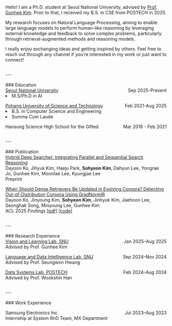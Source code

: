 <div style="height:15px;"></div>
<p> Hello! I am a Ph.D. student at Seoul National University, advised by <a href="https://vision.snu.ac.kr/gunhee/">Prof. Gunhee Kim</a>. Prior to that, I received my B.S. in CSE from POSTECH in 2025.</p>

<p>My research focuses on Natural Language Processing, aiming to enable large language models to perform human-like reasoning by leveraging external knowledge and feedback to solve complex problems, particularly through retrieval-augmented methods and reasoning models. </p>
<p> I really enjoy exchanging ideas and getting inspired by others. Feel free to reach out through any channel if you’re interested in my work or just want to connect!</p>
<div style="height:15px;"></div>
---
<div style="height:15px;"></div>
### Education
<p style="margin:0">
  <div style="display:flex; justify-content:space-between">
    <a href="https://www.snu.ac.kr/">Seoul National University</a>
    <span> Sep 2025-Present</span>
  </div>
    <li>M.S/Ph.D in AI</li>
</p>

<p style="margin:0">
  <div style="display:flex; justify-content:space-between">
    <a href="https://www.postech.ac.kr/eng/index.do">Pohang University of Science and Technology</a>
    <span> Feb 2021-Aug 2025</span>
  </div>
    <li>B.S. in Computer Science and Engineering</li>
    <li>Summa Cum Laude</li>
</p>

<p style="margin:0">
  <div style="display:flex; justify-content:space-between">
    Hansung Science High School for the Gifted
    <span style>Mar 2018 - Feb 2021</span>
  </div>
</p>
<div style="height:15px;"></div>
---
<div style="height:15px;"></div>
### Publication
<p style="margin:0">
  <div style="display:flex; justify-content:space-between">
  <a href="https://arxiv.org/pdf/2508.19113">Hybrid Deep Searcher: Integrating Parallel and Sequential Search Reasoning</a>
  </div>Dayoon Ko, Jihyuk Kim, Haeju Park, <b>Sohyeon Kim</b>, Dahyun Lee, Yongrae Jo, Gunhee Kim, Moontae Lee, Kyungjae Lee<br>
  Preprint 
</p>

<p style="margin:0">
  <div style="display:flex; justify-content:space-between">
  <a href="https://arxiv.org/abs/2506.01877">When Should Dense Retrievers Be Updated in Evolving Corpora? Detecting Out-of-Distribution Corpora Using GradNormIR</a>
  </div>
  Dayoon Ko, Jinyoung Kim, <b>Sohyeon Kim</b>, Jinhyuk Kim, Jaehoon Lee, Seonghak Song, Minyoung Lee, Gunhee Kim<br>
  ACL 2025 Findings <a href="https://arxiv.org/abs/2506.01877">[pdf]</a> <a href="https://github.com/dayoon-ko/gradnormir">[code]</a>
</p>
<div style="height:15px;"></div>
---
<div style="height:15px;"></div>
### Research Experience

<p style="margin:0">
  <div style="display:flex; justify-content:space-between">
  <a href="https://vision.snu.ac.kr/">
    Vision and Learning Lab, SNU</a>
    <span style>Jan 2025–Aug 2025</span>
  </div>
  Advised by Prof. Gunhee Kim
</p>

<p style="margin:0">
  <div style="display:flex; justify-content:space-between">
  <a href="https://ldilab.github.io/">
    Language and Data Intelligence Lab, SNU</a>
    <span style>Sep 2024–Nov 2024</span>
  </div>
  Advised by Prof. Seungwon Hwang
</p>

<p style="margin:0">
  <div style="display:flex; justify-content:space-between">
  <a href="https://dslab.postech.ac.kr/">
    Data Systems Lab, POSTECH</a>
    <span style>Feb 2024–Aug 2024</span>
  </div>
  Advised by Prof. Wookshin Han
</p>
<div style="height:15px;"></div>
---
<div style="height:15px;"></div>
### Work Experience
<p>
  <div style="display:flex; justify-content:space-between">
    Samsung Electronics Inc.
    <span style>Jul 2023–Aug 2023</span>
  </div>
  Internship at System RnD Team, MX Department
</p>
